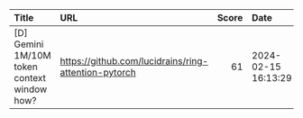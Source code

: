 | Title                                       | URL                                                  |   Score | Date                |
|:--------------------------------------------|:-----------------------------------------------------|--------:|:--------------------|
| [D] Gemini 1M/10M token context window how? | https://github.com/lucidrains/ring-attention-pytorch |      61 | 2024-02-15 16:13:29 |